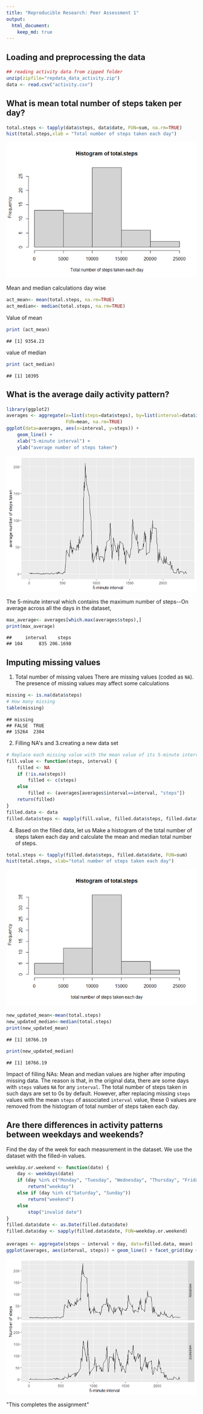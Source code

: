 ```yaml
---
title: "Reproducible Research: Peer Assessment 1"
output: 
  html_document:
    keep_md: true
---
```



## Loading and preprocessing the data

```r
## reading activity data from zipped folder 
unzip(zipfile="repdata_data_activity.zip")
data <- read.csv("activity.csv")
```


## What is mean total number of steps taken per day?



```r
total.steps <- tapply(data$steps, data$date, FUN=sum, na.rm=TRUE)
hist(total.steps,xlab = "Total number of steps taken each day")
```

![](PA1_template_files/figure-html/Histogram-1.png)<!-- -->

Mean and median calculations day wise 



```r
act_mean<- mean(total.steps, na.rm=TRUE)
act_median<- median(total.steps, na.rm=TRUE)
```

Value of mean 

```r
print (act_mean)
```

```
## [1] 9354.23
```
value of median 

```r
print (act_median)
```

```
## [1] 10395
```

## What is the average daily activity pattern?

```r
library(ggplot2)
averages <- aggregate(x=list(steps=data$steps), by=list(interval=data$interval),
                      FUN=mean, na.rm=TRUE)
ggplot(data=averages, aes(x=interval, y=steps)) +
    geom_line() +
    xlab("5-minute interval") +
    ylab("average number of steps taken")
```

![](PA1_template_files/figure-html/drawplot-1.png)<!-- -->

The 5-minute interval which contains the maximum number of steps--On average across all the days in the dataset, 

```r
max_average<- averages[which.max(averages$steps),]
print(max_average)
```

```
##     interval    steps
## 104      835 206.1698
```


## Imputing missing values
1. Total number of missing values
There are missing values (coded as `NA`). The presence of missing values may affect some calculations 


```r
missing <- is.na(data$steps)
# How many missing
table(missing)
```

```
## missing
## FALSE  TRUE 
## 15264  2304
```


2. Filling NA's and 3.creating a new data set 


```r
# Replace each missing value with the mean value of its 5-minute interval
fill.value <- function(steps, interval) {
    filled <- NA
    if (!is.na(steps))
        filled <- c(steps)
    else
        filled <- (averages[averages$interval==interval, "steps"])
    return(filled)
}
filled.data <- data
filled.data$steps <- mapply(fill.value, filled.data$steps, filled.data$interval)
```
4. Based on the filled data, let us Make a histogram of the total number of steps taken each day and calculate the mean and median total number of steps.


```r
total.steps <- tapply(filled.data$steps, filled.data$date, FUN=sum)
hist(total.steps, xlab="total number of steps taken each day")
```

![](PA1_template_files/figure-html/newhist-1.png)<!-- -->

```r
new_updated_mean<-mean(total.steps)
new_updated_median<-median(total.steps)
print(new_updated_mean)
```

```
## [1] 10766.19
```

```r
print(new_updated_median)
```

```
## [1] 10766.19
```

Impact of filling NAs: Mean and median values are higher after imputing missing data. The reason is that, in the original data, there are some days with `steps` values `NA` for any `interval`. The total number of steps taken in such days are set to 0s by default. However, after replacing missing `steps` values with the mean `steps` of associated `interval` value, these 0 values are removed from the histogram of total number of steps taken each day.

## Are there differences in activity patterns between weekdays and weekends?
Find the day of the week for each measurement in the dataset. We use the dataset with the filled-in values.


```r
weekday.or.weekend <- function(date) {
    day <- weekdays(date)
    if (day %in% c("Monday", "Tuesday", "Wednesday", "Thursday", "Friday"))
        return("weekday")
    else if (day %in% c("Saturday", "Sunday"))
        return("weekend")
    else
        stop("invalid date")
}
filled.data$date <- as.Date(filled.data$date)
filled.data$day <- sapply(filled.data$date, FUN=weekday.or.weekend)

averages <- aggregate(steps ~ interval + day, data=filled.data, mean)
ggplot(averages, aes(interval, steps)) + geom_line() + facet_grid(day ~ .) +  xlab("5-minute interval") + ylab("Number of steps")
```

![](PA1_template_files/figure-html/weekday-1.png)<!-- -->

\"This completes the assignment"
